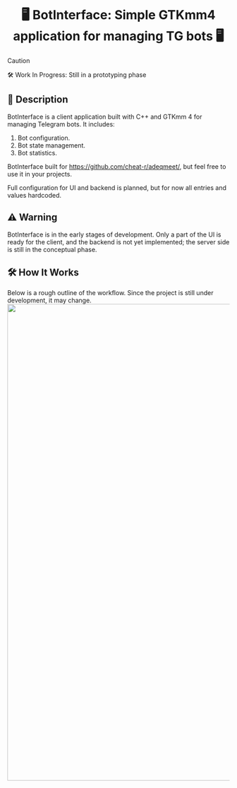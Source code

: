 <!--suppress HtmlDeprecatedAttribute -->
<div align="center">
<h1>🖥️ BotInterface: Simple GTKmm4 application for managing TG bots 🖥️</h1>
</div>

>[!CAUTION]
>
>🛠️ Work In Progress: Still in a prototyping phase

## 📖 Description
BotInterface is a client application built with C++ and GTKmm 4 for managing Telegram bots. It includes:
1. Bot configuration.
2. Bot state management.
3. Bot statistics.

BotInterface built for https://github.com/cheat-r/adeqmeet/, but feel free to use it in your projects.

Full configuration for UI and backend is planned, but for now all entries and values hardcoded.

## ⚠️ Warning
BotInterface is in the early stages of development. Only a part of the UI is ready for the client, and the backend is not yet implemented; the server side is still in the conceptual phase.

## 🛠️ How It Works
Below is a rough outline of the workflow. Since the project is still under development, it may change.
<img width="1920" height="1080" src="https://github.com/user-attachments/assets/a8788f88-2b0b-4f1f-9794-5b9fc75a1b73" />
